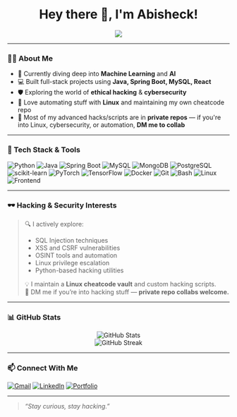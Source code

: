 <h1 align="center">Hey there 👋, I'm Abisheck!</h1>

<p align="center">
  <img src="https://readme-typing-svg.herokuapp.com?font=Fira+Code&size=20&pause=1000&center=true&width=500&lines=ML+Engineer+%F0%9F%A7%BF;Java+Full+Stack+Developer+%F0%9F%92%BB;Linux+Nerd+%F0%9F%90%B3;Cybersecurity+Enthusiast+%F0%9F%94%91;Code+%7C+Hack+%7C+Automate+Everything+%E2%9A%A1" />
</p>

---

### 🧑‍💻 About Me

- 🔭 Currently diving deep into **Machine Learning** and **AI**
- 💻 Built full-stack projects using **Java, Spring Boot, MySQL, React**
- 🛡️ Exploring the world of **ethical hacking** & **cybersecurity**
- 🐧 Love automating stuff with **Linux** and maintaining my own cheatcode repo
- 🔐 Most of my advanced hacks/scripts are in **private repos** — if you're into Linux, cybersecurity, or automation, **DM me to collab**

---

### 🚀 Tech Stack & Tools

![Python](https://img.shields.io/badge/Python-3776AB?style=for-the-badge&logo=python&logoColor=white)
![Java](https://img.shields.io/badge/Java-007396?style=for-the-badge&logo=java&logoColor=white)
![Spring Boot](https://img.shields.io/badge/SpringBoot-6DB33F?style=for-the-badge&logo=springboot&logoColor=white)
![MySQL](https://img.shields.io/badge/MySQL-005C84?style=for-the-badge&logo=mysql&logoColor=white)
![MongoDB](https://img.shields.io/badge/MongoDB-47A248?style=for-the-badge&logo=mongodb&logoColor=white)
![PostgreSQL](https://img.shields.io/badge/PostgreSQL-336791?style=for-the-badge&logo=postgresql&logoColor=white)
![scikit-learn](https://img.shields.io/badge/scikit--learn-F7931E?style=for-the-badge&logo=scikit-learn&logoColor=white)
![PyTorch](https://img.shields.io/badge/PyTorch-EE4C2C?style=for-the-badge&logo=pytorch&logoColor=white)
![TensorFlow](https://img.shields.io/badge/TensorFlow-FF6F00?style=for-the-badge&logo=tensorflow&logoColor=white)
![Docker](https://img.shields.io/badge/Docker-2496ED?style=for-the-badge&logo=docker&logoColor=white)
![Git](https://img.shields.io/badge/Git-F05032?style=for-the-badge&logo=git&logoColor=white)
![Bash](https://img.shields.io/badge/Bash-4EAA25?style=for-the-badge&logo=gnubash&logoColor=white)
![Linux](https://img.shields.io/badge/Linux-FCC624?style=for-the-badge&logo=linux&logoColor=black)
![Frontend](https://img.shields.io/badge/Frontend-HTML%2FCSS%2FJS-FF7F50?style=for-the-badge&logo=html5&logoColor=white)


---

### 🕶️ Hacking & Security Interests

> 🔍 I actively explore:
> 
> - SQL Injection techniques
> - XSS and CSRF vulnerabilities
> - OSINT tools and automation
> - Linux privilege escalation
> - Python-based hacking utilities
> 
> 💡 I maintain a **Linux cheatcode vault** and custom hacking scripts.  
> 🔐 DM me if you’re into hacking stuff — **private repo collabs welcome.**

---


### 📊 GitHub Stats

<p align="center">
  <img src="https://github-readme-stats.vercel.app/api?username=abisheck2002&show_icons=true&theme=radical" alt="GitHub Stats" />
  <br/>
  <img src="https://github-readme-streak-stats.herokuapp.com/?user=abisheck2002&theme=radical" alt="GitHub Streak" />
</p>

---

### 📫 Connect With Me

[![Gmail](https://img.shields.io/badge/Gmail-D14836?style=flat&logo=gmail&logoColor=white)](abisheck84@gmail.com)
[![LinkedIn](https://img.shields.io/badge/LinkedIn-blue?style=flat&logo=linkedin&logoColor=white)](https://www.linkedin.com/in/abisheck-b-7b6803288/)
[![Portfolio](https://img.shields.io/badge/Portfolio-121212?style=flat&logo=githubpages&logoColor=white)](https://abisheck-portfolio-official.netlify.app/)


---

> _“Stay curious, stay hacking.”_

